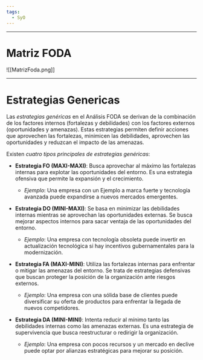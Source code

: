 ```yaml
---
tags:
  - SyO
---
```

---
# Matriz FODA
![[MatrizFoda.png]]

---
# Estrategias Genericas
Las *estrategias genéricas* en el Análisis FODA se derivan de la combinación de los factores internos (fortalezas y debilidades) con los factores externos (oportunidades y amenazas). Estas estrategias permiten definir acciones que aprovechen las fortalezas, minimicen las debilidades, aprovechen las oportunidades y reduzcan el impacto de las amenazas.

Existen *cuatro tipos principales de estrategias genéricas*:
- **Estrategia FO (MAXI-MAXI)**: Busca aprovechar al máximo las fortalezas internas para explotar las oportunidades del entorno. Es una estrategia ofensiva que permite la expansión y el crecimiento.
	- *Ejemplo*: Una empresa con un Ejemplo a marca fuerte y tecnología avanzada puede expandirse a nuevos mercados emergentes.

- **Estrategia DO (MINI-MAXI)**: Se basa en minimizar las debilidades internas mientras se aprovechan las oportunidades externas. Se busca mejorar aspectos internos para sacar ventaja de las oportunidades del entorno.
	- *Ejemplo*: Una empresa con tecnología obsoleta puede invertir en actualización tecnológica si hay incentivos gubernamentales para la modernización.

- **Estrategia FA (MAXI-MINI)**: Utiliza las fortalezas internas para enfrentar o mitigar las amenazas del entorno. Se trata de estrategias defensivas que buscan proteger la posición de la organización ante riesgos externos.
	- *Ejemplo*: Una empresa con una sólida base de clientes puede diversificar su oferta de productos para enfrentar la llegada de nuevos competidores.

- **Estrategia DA (MINI-MINI)**: Intenta reducir al mínimo tanto las debilidades internas como las amenazas externas. Es una estrategia de supervivencia que busca reestructurar o redirigir la organización. 
	- *Ejemplo*: Una empresa con pocos recursos y un mercado en declive puede optar por alianzas estratégicas para mejorar su posición.